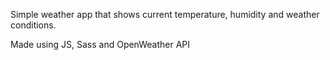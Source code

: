Simple weather app that shows current temperature, humidity and weather conditions.

Made using JS, Sass and OpenWeather API
